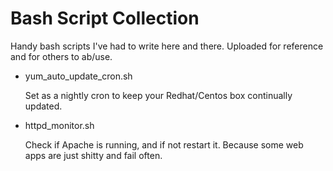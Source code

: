 # Bash Script Collection
Handy bash scripts I've had to write here and there. Uploaded for reference and for others to ab/use. 

- yum_auto_update_cron.sh
  
  Set as a nightly cron to keep your Redhat/Centos box continually updated. 

- httpd_monitor.sh
  
  Check if Apache is running, and if not restart it. Because some web apps are just shitty and fail often. 
